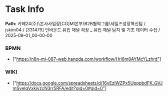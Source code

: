 # Task Info

**Path:** 카페24(주)\본사사업장\[CG]MI본부\B2B협력그룹\세일즈성장혁신팀 / jskim04 / [331479] 인바운드 유입 채널 확장 _ 유입 채널 탐지 및 기초 데이터 수집 / 2025-09-01_00-00-00

### BPMN
- ["https://n8n-mi-087-web.hanpda.com/workflow/Hri6m8AYMcYLzhrd"]

### WIKI
- ["https://docs.google.com/spreadsheets/d/16vEzlWZPx5UpppbdFK_GVJmSveIqVxkivzcN3rr5RFA/edit?gid=0#gid=0"]


